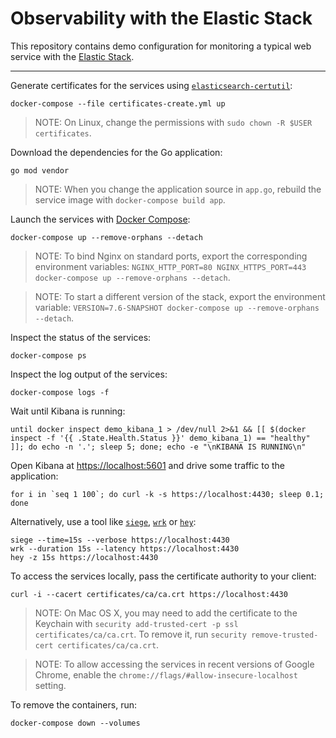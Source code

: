 # Observability with the Elastic Stack

This repository contains demo configuration for monitoring a typical web service
with the [Elastic Stack](https://www.elastic.co/products).

-----

Generate certificates for the services using [`elasticsearch-certutil`](https://www.elastic.co/guide/en/elasticsearch/reference/current/certutil.html):

    docker-compose --file certificates-create.yml up

> NOTE: On Linux, change the permissions with `sudo chown -R $USER certificates`.

Download the dependencies for the Go application:

    go mod vendor

> NOTE: When you change the application source in `app.go`, rebuild the service image with `docker-compose build app`.

Launch the services with [Docker Compose](https://docs.docker.com/compose/):

    docker-compose up --remove-orphans --detach

> NOTE: To bind Nginx on standard ports, export the corresponding environment variables: `NGINX_HTTP_PORT=80 NGINX_HTTPS_PORT=443 docker-compose up --remove-orphans --detach`.

> NOTE: To start a different version of the stack, export the environment variable: `VERSION=7.6-SNAPSHOT docker-compose up --remove-orphans --detach`.

Inspect the status of the services:

    docker-compose ps

Inspect the log output of the services:

    docker-compose logs -f

Wait until Kibana is running:

    until docker inspect demo_kibana_1 > /dev/null 2>&1 && [[ $(docker inspect -f '{{ .State.Health.Status }}' demo_kibana_1) == "healthy" ]]; do echo -n '.'; sleep 5; done; echo -e "\nKIBANA IS RUNNING\n"

Open Kibana at <https://localhost:5601> and drive some traffic to the application:

    for i in `seq 1 100`; do curl -k -s https://localhost:4430; sleep 0.1; done

Alternatively, use a tool like [`siege`](https://github.com/JoeDog/siege), [`wrk`](https://github.com/wg/wrk) or [`hey`](https://github.com/rakyll/hey):

    siege --time=15s --verbose https://localhost:4430
    wrk --duration 15s --latency https://localhost:4430
    hey -z 15s https://localhost:4430

To access the services locally, pass the certificate authority to your client:

    curl -i --cacert certificates/ca/ca.crt https://localhost:4430

> NOTE: On Mac OS X, you may need to add the certificate to the Keychain with `security add-trusted-cert -p ssl certificates/ca/ca.crt`. To remove it, run `security remove-trusted-cert certificates/ca/ca.crt`.

> NOTE: To allow accessing the services in recent versions of Google Chrome, enable the `chrome://flags/#allow-insecure-localhost` setting.

To remove the containers, run:

    docker-compose down --volumes
